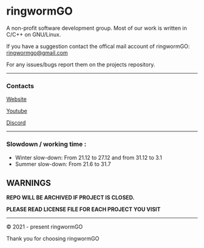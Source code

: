 # ringwormGO

A non-profit software development group. Most of our work is written in C/C++ on GNU/Linux.

If you have a suggestion contact the offical mail account of ringwormGO: ringwormgo@gmail.com

For any issues/bugs report them on the projects repository.

<hr>

### Contacts

[Website](https://ringwormgo-web.ringwormgo.repl.co/)

[Youtube](https://www.youtube.com/channel/UC87hNTN-6ahkRfHPs0iVfTg/featured)

[Discord](https://discord.gg/zyzbdrDRQF)

<hr>

### Slowdown / working time :
- Winter slow-down: From 21.12 to 27.12 and from 31.12 to 3.1
- Summer slow-down: From 21.6 to 31.7

## WARNINGS
**REPO WILL BE ARCHIVED IF PROJECT IS CLOSED.**

**PLEASE READ LICENSE FILE FOR EACH PROJECT YOU VISIT**

<hr>

© 2021 - present ringwormGO

Thank you for choosing ringwormGO
